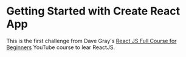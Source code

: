 # Getting Started with Create React App

This is the first challenge from Dave Gray's [React JS Full Course for Beginners](https://www.youtube.com/watch?v=RVFAyFWO4go) YouTube course to lear ReactJS.